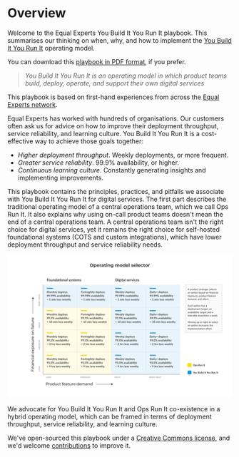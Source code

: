 # Overview

Welcome to the Equal Experts You Build It You Run It playbook. This summarises our thinking on when, why, and how to implement the [You Build It You Run It](https://www.equalexperts.com/our-services/deliver/you-build-it-you-run-it) operating model.

You can download this [playbook in PDF format](https://www.equalexperts.com/wp-content/uploads/2022/03/YBIYRI\_Playbook-4.pdf), if you prefer.

> _You Build It You Run It is an operating model in which product teams build, deploy, operate, and support their own digital services_

This playbook is based on first-hand experiences from across the [Equal Experts network](https://www.equalexperts.com/our-people/our-network/).

Equal Experts has worked with hundreds of organisations. Our customers often ask us for advice on how to improve their deployment throughput, service reliability, and learning culture. You Build It You Run It is a cost-effective way to achieve those goals together:

* _Higher deployment throughput_. Weekly deployments, or more frequent.
* _Greater service reliability_. 99.9% availability, or higher.
* _Continuous learning culture_. Constantly generating insights and implementing improvements.

This playbook contains the principles, practices, and pitfalls we associate with You Build It You Run It for digital services. The first part describes the traditional operating model of a central operations team, which we call Ops Run It. It also explains why using on-call product teams doesn't mean the end of a central operations team. A central operations team isn't the right choice for digital services, yet it remains the right choice for self-hosted foundational systems (COTS and custom integrations), which have lower deployment throughput and service reliability needs.

![](.gitbook/assets/practices/operating-model-selector.png)

We advocate for You Build It You Run It and Ops Run It co-existence in a hybrid operating model, which can be framed in terms of deployment throughput, service reliability, and learning culture.

We've open-sourced this playbook under a [Creative Commons license](https://creativecommons.org/licenses/by-nc/4.0/), and we'd welcome [contributions](contributions/) to improve it.
